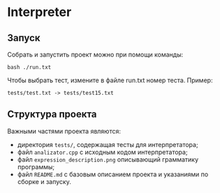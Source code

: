 # Interpreter

## Запуск

Собрать и запустить проект можно при помощи команды:

```
bash ./run.txt
```

Чтобы выбрать тест, измените в файле run.txt номер теста. Пример:

```
tests/test.txt -> tests/test15.txt
```

## Структура проекта

Важными частями проекта являются:

- директория `tests/`, содержащая тесты для интерпретатора;
- файл `analizator.cpp` с исходным кодом интерпретатора;
- файл `expression_description.png` описывающий грамматику программы;
- файл `README.md` с базовым описанием проекта и указаниями по сборке и запуску.
